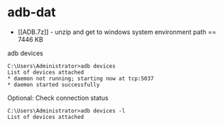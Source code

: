 
# adb-dat

- [[ADB.7z]] - unzip and get to windows system environment path == 7446 KB 

adb devices

    C:\Users\Administrator>adb devices
    List of devices attached
    * daemon not running; starting now at tcp:5037
    * daemon started successfully

Optional: Check connection status

    C:\Users\Administrator>adb devices -l
    List of devices attached

